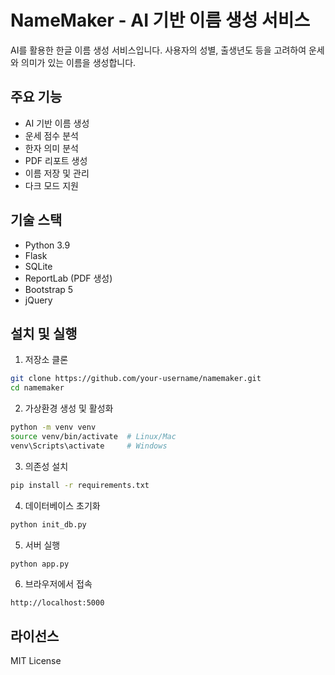 # NameMaker - AI 기반 이름 생성 서비스

AI를 활용한 한글 이름 생성 서비스입니다. 사용자의 성별, 출생년도 등을 고려하여 운세와 의미가 있는 이름을 생성합니다.

## 주요 기능

- AI 기반 이름 생성
- 운세 점수 분석
- 한자 의미 분석
- PDF 리포트 생성
- 이름 저장 및 관리
- 다크 모드 지원

## 기술 스택

- Python 3.9
- Flask
- SQLite
- ReportLab (PDF 생성)
- Bootstrap 5
- jQuery

## 설치 및 실행

1. 저장소 클론
```bash
git clone https://github.com/your-username/namemaker.git
cd namemaker
```

2. 가상환경 생성 및 활성화
```bash
python -m venv venv
source venv/bin/activate  # Linux/Mac
venv\Scripts\activate     # Windows
```

3. 의존성 설치
```bash
pip install -r requirements.txt
```

4. 데이터베이스 초기화
```bash
python init_db.py
```

5. 서버 실행
```bash
python app.py
```

6. 브라우저에서 접속
```
http://localhost:5000
```

## 라이선스

MIT License 